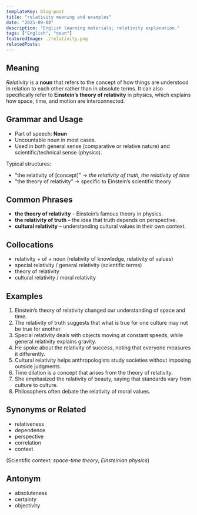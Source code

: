 ```yaml
---
templateKey: blog-post
title: "relativity meaning and examples"
date: "2025-09-08"
description: "English learning materials; relativity explanation."
tags: ["English", "noun"]
featuredImage: ./relativity.png
relatedPosts:
---
```


## Meaning

_Relativity_ is a **noun** that refers to the concept of how things are understood in relation to each other rather than in absolute terms. It can also specifically refer to **Einstein’s theory of relativity** in physics, which explains how space, time, and motion are interconnected.

## Grammar and Usage

- Part of speech: **Noun**
- Uncountable noun in most cases.
- Used in both general sense (comparative or relative nature) and scientific/technical sense (physics).

Typical structures:

- "the relativity of \[concept]" → _the relativity of truth, the relativity of time_
- "the theory of relativity" → specific to Einstein’s scientific theory

## Common Phrases

- **the theory of relativity** – Einstein’s famous theory in physics.
- **the relativity of truth** – the idea that truth depends on perspective.
- **cultural relativity** – understanding cultural values in their own context.

## Collocations

- relativity + of + noun (relativity of knowledge, relativity of values)
- special relativity / general relativity (scientific terms)
- theory of relativity
- cultural relativity / moral relativity

## Examples

1. Einstein’s theory of relativity changed our understanding of space and time.
2. The relativity of truth suggests that what is true for one culture may not be true for another.
3. Special relativity deals with objects moving at constant speeds, while general relativity explains gravity.
4. He spoke about the relativity of success, noting that everyone measures it differently.
5. Cultural relativity helps anthropologists study societies without imposing outside judgments.
6. Time dilation is a concept that arises from the theory of relativity.
7. She emphasized the relativity of beauty, saying that standards vary from culture to culture.
8. Philosophers often debate the relativity of moral values.

## Synonyms or Related

- relativeness
- dependence
- perspective
- correlation
- context

(Scientific context: _space-time theory_, _Einsteinian physics_)

## Antonym

- absoluteness
- certainty
- objectivity
